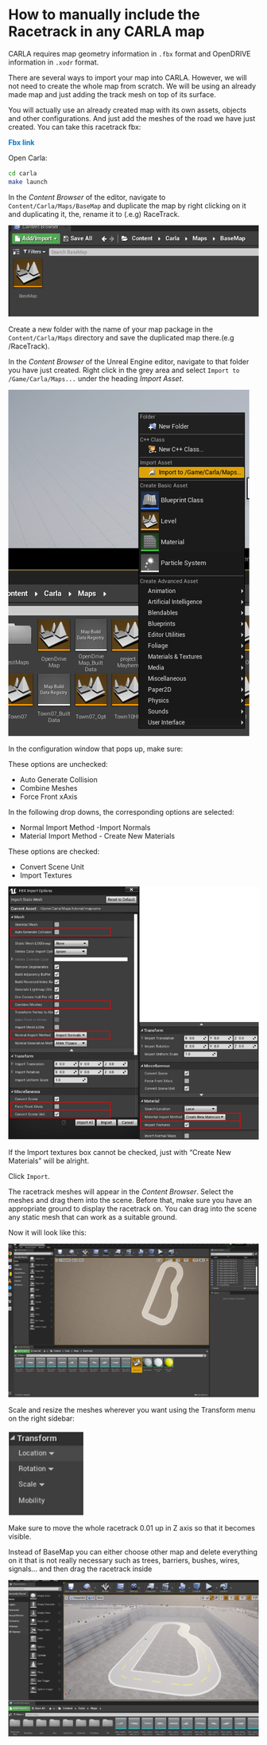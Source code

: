 # How to manually include the Racetrack in any CARLA map

CARLA requires map geometry information in `.fbx` format and OpenDRIVE information in `.xodr` format.

There are several ways to import your map into CARLA. However, we will not need to create the whole map from scratch. We will be using an already made map and just adding the track mesh on top of its surface.

You will actually use an already created map with its own assets, objects and other configurations. And just add the meshes of the road we have just created. You can take this racetrack fbx:


<a href="https://github.com/RoboticsLabURJC/2025-tfg-sergio-robledo/blob/main/3dmodels/unreal/Package01/RaceTrack/RaceTrack.fbx" target="_blank" style="font-weight:bold; color:#007acc; text-decoration:none;">
  Fbx link
</a>


 Open Carla:

```bash
cd carla
make launch
```

In the *Content Browser* of the editor, navigate to `Content/Carla/Maps/BaseMap` and duplicate the map by right clicking on it and duplicating it, the, rename it to (.e.g)  RaceTrack.

![1](images/10.png)

Create a new folder with the name of your map package in the `Content/Carla/Maps` directory and save the duplicated map there.(e.g /RaceTrack).

In the *Content Browser* of the Unreal Engine editor, navigate to that folder you have just created. Right click in the grey area and select `Import to /Game/Carla/Maps...` under the heading *Import Asset*.

![1](images/11.png)

In the configuration window that pops up, make sure:

These options are unchecked:

- Auto Generate Collision
- Combine Meshes
- Force Front xAxis

In the following drop downs, the corresponding options are selected:

- Normal Import Method -Import Normals
- Material Import Method - Create New Materials

These options are checked:

- Convert Scene Unit
- Import Textures

![1](images/12.png)

If the Import textures box cannot be checked,  just with “Create New Materials” will be alright.

Click `Import`.

The racetrack meshes will appear in the *Content Browser*. Select the meshes and drag them into the scene. Before that, make sure you have an appropriate ground to display the racetrack on. You can drag into the scene any  static mesh that can work as a suitable ground.

Now it will look like this:

![1](images/13.png)

Scale and resize the meshes wherever you want using the Transform menu on the right sidebar:

![1](images/14.png)

Make sure to move the whole racetrack 0.01 up in Z axis so that it becomes visible.

Instead of BaseMap you can either choose other map and delete everything on it that is not really necessary such as trees, barriers, bushes, wires, signals… and then drag the racetrack inside

![1](images/15.png)